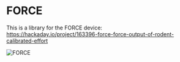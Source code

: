 # FORCE
This is a library for the FORCE device: <br>
https://hackaday.io/project/163396-force-force-output-of-rodent-calibrated-effort

![FORCE](https://lh3.googleusercontent.com/pw/ACtC-3dkDfLjfEyyxo3ePJXCJgz4j4qagDflCTr_nCiy1Xt7OO1UogK58u0Pwsczqii-AaLJ9DSgNoXmW-9MAQACPZ9addVd2rGlUkFkdJ_Rt760YyRFiyPpGRE-v1XHggX4upQY3l_nCUUL_XXS6xz1T1DSUQ=w1396-h1047-no?authuser=0)
